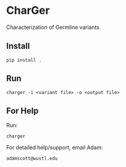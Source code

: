 # CharGer
Characterization of Germline variants
## Install

	pip install .

## Run

	charger -i <variant file> -o <output file>

## For Help
Run:

	charger

For detailed help/support, email Adam:

	adamscott@wustl.edu

